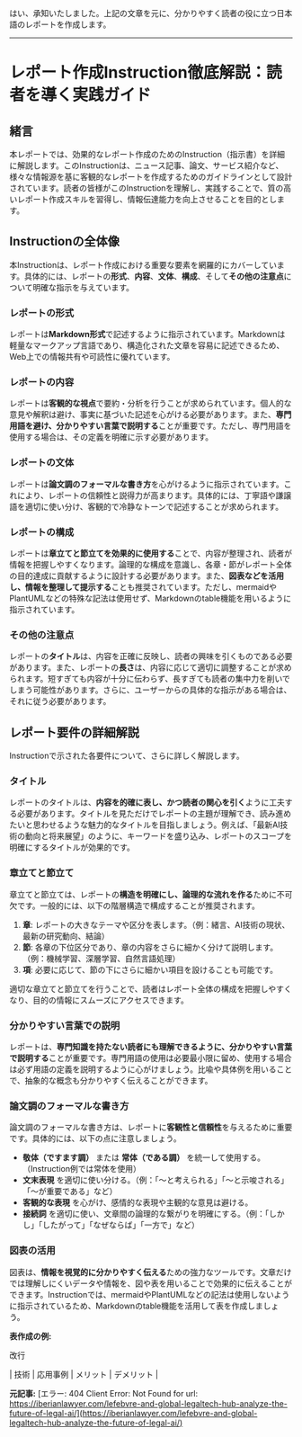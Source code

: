 はい、承知いたしました。上記の文章を元に、分かりやすく読者の役に立つ日本語のレポートを作成します。

---

# レポート作成Instruction徹底解説：読者を導く実践ガイド

## 緒言

本レポートでは、効果的なレポート作成のためのInstruction（指示書）を詳細に解説します。このInstructionは、ニュース記事、論文、サービス紹介など、様々な情報源を基に客観的なレポートを作成するためのガイドラインとして設計されています。読者の皆様がこのInstructionを理解し、実践することで、質の高いレポート作成スキルを習得し、情報伝達能力を向上させることを目的とします。

## Instructionの全体像

本Instructionは、レポート作成における重要な要素を網羅的にカバーしています。具体的には、レポートの**形式**、**内容**、**文体**、**構成**、そして**その他の注意点**について明確な指示を与えています。

### レポートの形式

レポートは**Markdown形式**で記述するように指示されています。Markdownは軽量なマークアップ言語であり、構造化された文章を容易に記述できるため、Web上での情報共有や可読性に優れています。

### レポートの内容

レポートは**客観的な視点**で要約・分析を行うことが求められています。個人的な意見や解釈は避け、事実に基づいた記述を心がける必要があります。また、**専門用語を避け、分かりやすい言葉で説明する**ことが重要です。ただし、専門用語を使用する場合は、その定義を明確に示す必要があります。

### レポートの文体

レポートは**論文調のフォーマルな書き方**を心がけるように指示されています。これにより、レポートの信頼性と説得力が高まります。具体的には、丁寧語や謙譲語を適切に使い分け、客観的で冷静なトーンで記述することが求められます。

### レポートの構成

レポートは**章立てと節立てを効果的に使用する**ことで、内容が整理され、読者が情報を把握しやすくなります。論理的な構成を意識し、各章・節がレポート全体の目的達成に貢献するように設計する必要があります。また、**図表などを活用し、情報を整理して提示する**ことも推奨されています。ただし、mermaidやPlantUMLなどの特殊な記法は使用せず、Markdownのtable機能を用いるように指示されています。

### その他の注意点

レポートの**タイトル**は、内容を正確に反映し、読者の興味を引くものである必要があります。また、レポートの**長さ**は、内容に応じて適切に調整することが求められます。短すぎても内容が十分に伝わらず、長すぎても読者の集中力を削いでしまう可能性があります。さらに、ユーザーからの具体的な指示がある場合は、それに従う必要があります。

## レポート要件の詳細解説

Instructionで示された各要件について、さらに詳しく解説します。

### タイトル

レポートのタイトルは、**内容を的確に表し、かつ読者の関心を引く**ように工夫する必要があります。タイトルを見ただけでレポートの主題が理解でき、読み進めたいと思わせるような魅力的なタイトルを目指しましょう。例えば、「最新AI技術の動向と将来展望」のように、キーワードを盛り込み、レポートのスコープを明確にするタイトルが効果的です。

### 章立てと節立て

章立てと節立ては、レポートの**構造を明確にし、論理的な流れを作る**ために不可欠です。一般的には、以下の階層構造で構成することが推奨されます。

1.  **章**: レポートの大きなテーマや区分を表します。（例：緒言、AI技術の現状、最新の研究動向、結論）
2.  **節**: 各章の下位区分であり、章の内容をさらに細かく分けて説明します。（例：機械学習、深層学習、自然言語処理）
3.  **項**: 必要に応じて、節の下にさらに細かい項目を設けることも可能です。

適切な章立てと節立てを行うことで、読者はレポート全体の構成を把握しやすくなり、目的の情報にスムーズにアクセスできます。

### 分かりやすい言葉での説明

レポートは、**専門知識を持たない読者にも理解できるように、分かりやすい言葉で説明する**ことが重要です。専門用語の使用は必要最小限に留め、使用する場合は必ず用語の定義を説明するように心がけましょう。比喩や具体例を用いることで、抽象的な概念も分かりやすく伝えることができます。

### 論文調のフォーマルな書き方

論文調のフォーマルな書き方は、レポートに**客観性と信頼性**を与えるために重要です。具体的には、以下の点に注意しましょう。

*   **敬体（ですます調）** または **常体（である調）** を統一して使用する。（Instruction例では常体を使用）
*   **文末表現** を適切に使い分ける。（例：「〜と考えられる」「〜と示唆される」「〜が重要である」など）
*   **客観的な表現** を心がけ、感情的な表現や主観的な意見は避ける。
*   **接続詞** を適切に使い、文章間の論理的な繋がりを明確にする。（例：「しかし」「したがって」「なぜならば」「一方で」など）

### 図表の活用

図表は、**情報を視覚的に分かりやすく伝える**ための強力なツールです。文章だけでは理解しにくいデータや情報を、図や表を用いることで効果的に伝えることができます。Instructionでは、mermaidやPlantUMLなどの記法は使用しないように指示されているため、Markdownのtable機能を活用して表を作成しましょう。

**表作成の例:**

改行

| 技術 | 応用事例 | メリット | デメリット |


**元記事:** [エラー: 404 Client Error: Not Found for url: https://iberianlawyer.com/lefebvre-and-global-legaltech-hub-analyze-the-future-of-legal-ai/](https://iberianlawyer.com/lefebvre-and-global-legaltech-hub-analyze-the-future-of-legal-ai/)